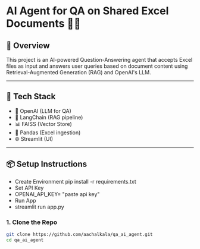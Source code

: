 # AI Agent for QA on Shared Excel Documents 📄💬

## 🚀 Overview
This project is an AI-powered Question-Answering agent that accepts Excel files as input and answers user queries based on document content using Retrieval-Augmented Generation (RAG) and OpenAI's LLM.

---

## 🧰 Tech Stack
- 🧠 OpenAI (LLM for QA)
- 🔎 LangChain (RAG pipeline)
- 📊 FAISS (Vector Store)
- 📂 Pandas (Excel ingestion)
- 🌐 Streamlit (UI)

---

## 📦 Setup Instructions
- Create Environment
pip install -r requirements.txt
- Set API Key
- OPENAI_API_KEY= "paste api key"
- Run App
- streamlit run app.py
### 1. Clone the Repo
```bash
git clone https://github.com/aachalkala/qa_ai_agent.git
cd qa_ai_agent
